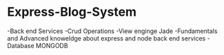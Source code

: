 # Express-Blog-System
-Back end Services 
-Crud Operations
-View enginge Jade
-Fundamentals and Advanced knoweldge about express and node back end services
-Database MONGODB
